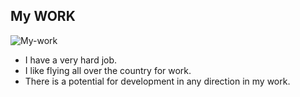 ## My WORK
![My-work](C:\Users\Aleksey\Desktop\My-work\work.jpg)
- I have a very hard job.
- I like flying all over the country for work.
- There is a potential for development in any direction in my work. 